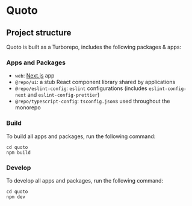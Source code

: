 # Quoto

## Project structure

Quoto is built as a Turborepo, includes the following packages & apps:

### Apps and Packages

- `web`: [Next.js](https://nextjs.org/) app
- `@repo/ui`: a stub React component library shared by applications
- `@repo/eslint-config`: `eslint` configurations (includes `eslint-config-next` and `eslint-config-prettier`)
- `@repo/typescript-config`: `tsconfig.json`s used throughout the monorepo

### Build

To build all apps and packages, run the following command:

```
cd quoto
npm build
```

### Develop

To develop all apps and packages, run the following command:

```
cd quoto
npm dev
```
